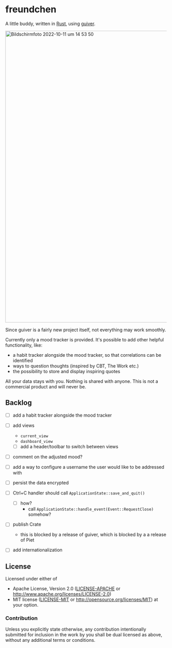 # freundchen

A little buddy, written in [Rust](https://www.rust-lang.org), using [guiver](https://github.com/kud1ing/guiver).

<img width="912" alt="Bildschirmfoto 2022-10-11 um 14 53 50" src="https://user-images.githubusercontent.com/391975/195096506-0ec82534-bd92-4879-8174-2e803776fa64.png">

Since guiver is a fairly new project itself, not everything may work smoothly.

Currently only a mood tracker is provided.
It's possible to add other helpful functionality, like:
* a habit tracker alongside the mood tracker, so that correlations can be identified
* ways to question thoughts (inspired by CBT, The Work etc.)
* the possibility to store and display inspiring quotes

All your data stays with you. Nothing is shared with anyone. This is not a commercial product and will never be.


## Backlog

* [ ] add a habit tracker alongside the mood tracker
* [ ] add views
  * `current_view`
  * `dashboard_view`
  * [ ] add a header/toolbar to switch between views
* [ ] comment on the adjusted mood?
* [ ] add a way to configure a username the user would like to be addressed with
* [ ] persist the data encrypted
* [ ] Ctrl+C handler should call `ApplicationState::save_and_quit()`
  * [ ] how?
    * call `ApplicationState::handle_event(Event::RequestClose)` somehow?
* [ ] publish Crate
  * this is blocked by a release of guiver, which is blocked by a a release of Piet
* [ ] add internationalization


## License

Licensed under either of
* Apache License, Version 2.0 ([LICENSE-APACHE](LICENSE-APACHE) or http://www.apache.org/licenses/LICENSE-2.0)
* MIT license ([LICENSE-MIT](LICENSE-MIT) or http://opensource.org/licenses/MIT)
  at your option.

### Contribution

Unless you explicitly state otherwise, any contribution intentionally submitted
for inclusion in the work by you shall be dual licensed as above, without any
additional terms or conditions.
